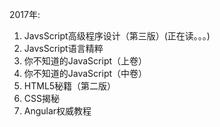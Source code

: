 2017年:
1. JavsScript高级程序设计（第三版）(正在读。。。)
2. JavsScript语言精粹
3. 你不知道的JavaScript（上卷）
4. 你不知道的JavaScript（中卷）
5. HTML5秘籍（第二版）
6. CSS揭秘
7. Angular权威教程